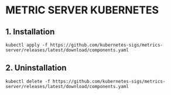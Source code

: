 # METRIC SERVER KUBERNETES

## 1. Installation
```
kubectl apply -f https://github.com/kubernetes-sigs/metrics-server/releases/latest/download/components.yaml
```
## 2. Uninstallation
```
kubectl delete -f https://github.com/kubernetes-sigs/metrics-server/releases/latest/download/components.yaml
```
